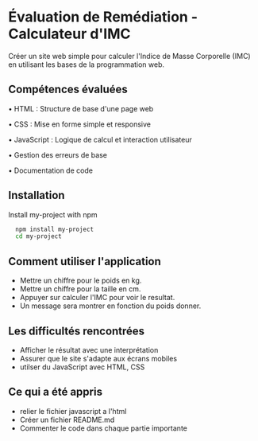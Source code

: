 
# Évaluation de Remédiation - Calculateur d'IMC 

Créer un site web simple pour calculer l'Indice de Masse Corporelle (IMC) en utilisant les bases de la programmation web.

## Compétences évaluées

• HTML : Structure de base d'une page web 

• CSS : Mise en forme simple et responsive

• JavaScript : Logique de calcul et interaction utilisateur 

• Gestion des erreurs de base 

• Documentation de code



## Installation

Install my-project with npm

```bash
  npm install my-project
  cd my-project
```
    
## Comment utiliser l'application

- Mettre un chiffre pour le poids en kg.
- Mettre un chiffre pour la taille en cm.
- Appuyer sur calculer l'IMC pour voir le resultat.
- Un message sera montrer en fonction du poids donner.

## Les difficultés rencontrées

- Afficher le résultat avec une interprétation 
- Assurer que le site s'adapte aux écrans mobiles 
- utilser du JavaScript avec HTML, CSS  


## Ce qui a été appris

- relier le fichier javascript a l'html 
- Créer un fichier README.md
- Commenter le code dans chaque partie importante

